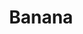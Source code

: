 ---
layout: item
title: Banana
item-id: 1963
datatable: true
id: 1963
name: "Banana"
members: false
lowalch: 0
highalch: 1
examine: "Mmm this looks tasty."
monsters:
  - id: 2085
    name: "Ice giant"
    members: false
    combat_level: 53
    wiki_url: "https://oldschool.runescape.wiki/w/Ice_giant#Level_53"
    drops:
      - quantity: "1"
        rarity: 0.0078125
    image: "https://oldschool.runescape.wiki/images/9/96/Ice_giant.png?20915"
  - id: 4880
    name: "Agrith-Na-Na"
    members: true
    combat_level: 146
    wiki_url: "https://oldschool.runescape.wiki/w/Agrith-Na-Na#Normal"
    drops:
      - quantity: "1"
        rarity: 1
    image: "https://oldschool.runescape.wiki/images/9/93/Agrith-Na-Na.png?9d9fc"
  - id: 6308
    name: "Agrith-Na-Na (hard)"
    members: true
    combat_level: 235
    wiki_url: "https://oldschool.runescape.wiki/w/Agrith-Na-Na#Hard"
    drops:
      - quantity: "1"
        rarity: 1
    image: "https://oldschool.runescape.wiki/images/9/93/Agrith-Na-Na.png?9d9fc"
  - id: 6803
    name: "Maniacal monkey"
    members: true
    combat_level: 48
    wiki_url: "https://oldschool.runescape.wiki/w/Maniacal_monkey"
    drops:
      - quantity: "1"
        rarity: 0.1
    image: "https://oldschool.runescape.wiki/images/6/6a/Maniacal_monkey.png?e1bbe"
  - id: 7118
    name: "Maniacal monkey"
    members: true
    combat_level: 140
    wiki_url: "https://oldschool.runescape.wiki/w/Maniacal_monkey"
    drops:
      - quantity: "1"
        rarity: 0.1
    image: "https://oldschool.runescape.wiki/images/6/6a/Maniacal_monkey.png?e1bbe"
  - id: 7119
    name: "Maniacal Monkey Archer"
    members: true
    combat_level: 132
    wiki_url: "https://oldschool.runescape.wiki/w/Maniacal_Monkey_Archer"
    drops:
      - quantity: "1"
        rarity: 0.1
    image: "https://oldschool.runescape.wiki/images/3/3f/Maniacal_Monkey_Archer.png?db9ae"
  - id: 7878
    name: "Ice giant"
    members: true
    combat_level: 67
    wiki_url: "https://oldschool.runescape.wiki/w/Ice_giant#Level_67"
    drops:
      - quantity: "1"
        rarity: 0.0078125
    image: "https://oldschool.runescape.wiki/images/9/96/Ice_giant.png?20915"
---